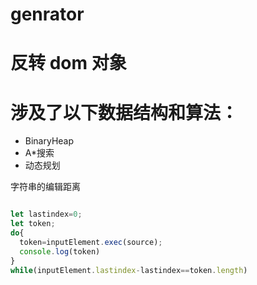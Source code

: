 # genrator

# 反转 dom 对象

# 涉及了以下数据结构和算法：

- BinaryHeap
- A\*搜索
- 动态规划

字符串的编辑距离


```javascript

let lastindex=0;
let token;
do{
  token=inputElement.exec(source);
  console.log(token)
}
while(inputElement.lastindex-lastindex==token.length)

```